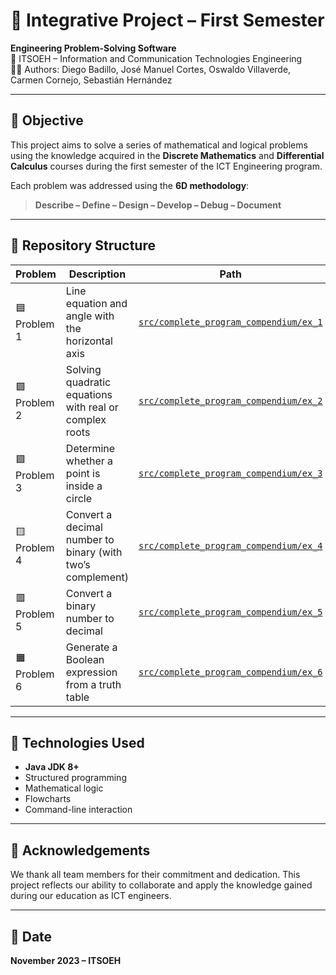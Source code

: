 # 🧮 Integrative Project – First Semester

**Engineering Problem-Solving Software**  
📍 ITSOEH – Information and Communication Technologies Engineering  
👨‍💻 Authors: Diego Badillo, José Manuel Cortes, Oswaldo Villaverde, Carmen Cornejo, Sebastián Hernández

---

## 🎯 Objective

This project aims to solve a series of mathematical and logical problems using the knowledge acquired in the **Discrete Mathematics** and **Differential Calculus** courses during the first semester of the ICT Engineering program.

Each problem was addressed using the **6D methodology**:

> **Describe – Define – Design – Develop – Debug – Document**

---

## 📂 Repository Structure

| Problem | Description | Path |
|---------|-------------|------|
| 🟦 Problem 1 | Line equation and angle with the horizontal axis | [`src/complete_program_compendium/ex_1`](./src/complete_program_compendium/ex_1) |
| 🟪 Problem 2 | Solving quadratic equations with real or complex roots | [`src/complete_program_compendium/ex_2`](./src/complete_program_compendium/ex_2) |
| 🟩 Problem 3 | Determine whether a point is inside a circle | [`src/complete_program_compendium/ex_3`](./src/complete_program_compendium/ex_3) |
| 🟨 Problem 4 | Convert a decimal number to binary (with two’s complement) | [`src/complete_program_compendium/ex_4`](./src/complete_program_compendium/ex_4) |
| 🟥 Problem 5 | Convert a binary number to decimal | [`src/complete_program_compendium/ex_5`](./src/complete_program_compendium/ex_5) |
| 🟧 Problem 6 | Generate a Boolean expression from a truth table | [`src/complete_program_compendium/ex_6`](./src/complete_program_compendium/ex_6) |

---

## 🧠 Technologies Used

- **Java JDK 8+**
- Structured programming
- Mathematical logic
- Flowcharts
- Command-line interaction

---

## 🙌 Acknowledgements

We thank all team members for their commitment and dedication. This project reflects our ability to collaborate and apply the knowledge gained during our education as ICT engineers.

---

## 📅 Date

**November 2023 – ITSOEH**
